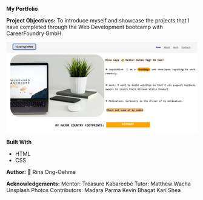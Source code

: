 **My Portfolio**

**Project Objectives:**
To introduce myself and showcase the projects that I have completed through the Web Development bootcamp with CareerFoundry GmbH.

![myportfolio png](img/myportfolio.png)


**Built With**
* HTML
* CSS


**Author:**
:camel: Rina Ong-Oehme

**Acknowledgements:**
Mentor: Treasure Kabareebe
Tutor: Matthew Wacha
Unsplash Photos Contributors:
Madara Parma
Kevin Bhagat
Kari Shea
